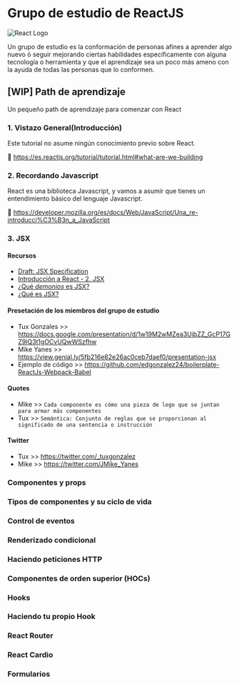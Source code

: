# Grupo de estudio de ReactJS

![React Logo](https://cdn.discordapp.com/attachments/743871656577073182/775583852004638730/logo-og.png)

Un grupo de estudio es la conformación de personas afines a aprender algo nuevo ó seguir mejorando ciertas habilidades específicamente con alguna tecnología o herramienta y que el aprendizaje sea un poco más ameno con la ayuda de todas las personas que lo conformen.

## [WIP] Path de aprendizaje

Un pequeño path de aprendizaje para comenzar con React

### 1. Vistazo General(Introducción)

Este tutorial no asume ningún conocimiento previo sobre React.

🎯 https://es.reactjs.org/tutorial/tutorial.html#what-are-we-building

### 2. Recordando Javascript

React es una biblioteca Javascript, y vamos a asumir que tienes un entendimiento básico del lenguaje Javascript.

🎯 https://developer.mozilla.org/es/docs/Web/JavaScript/Una_re-introducci%C3%B3n_a_JavaScript

### 3. JSX

#### Recursos

- [Draft: JSX Specification](https://facebook.github.io/jsx/)
- [Introducción a React - 2. JSX](https://www.youtube.com/watch?v=IBwhZCLNWOA)
- [¿Qué *demonios* es JSX?](https://medium.com/@Thoughtworks_es/qu%C3%A9-demonios-es-jsx-txt-f5841e51f664)
- [¿Qué es JSX?](https://medium.com/@simonhoyos/qu%C3%A9-es-jsx-95006a2f94f9)

#### Presetación de los miembros del grupo de estudio

- Tux Gonzales >> https://docs.google.com/presentation/d/1w19M2wMZea3UibZZ_GcP17GZ9lQ3t1gOCvUQwWSzfhw
- Mike Yanes >> https://view.genial.ly/5fb216e82e26ac0ceb7daef0/presentation-jsx
- Ejemplo de código >> https://github.com/edgonzalez24/boilerplate-ReactJs-Webpack-Babel

#### Quotes

- Mike >> `Cada componente es cómo una pieza de lego que se juntan para armar más componentes`
- Tux >> `Semántica: Conjunto de reglas que se proporcionan al significado de una sentencia o instrucción`

#### Twitter

- Tux >> https://twitter.com/_tuxgonzalez
- Mike >> https://twitter.com/JMike_Yanes

### Componentes y props

### Tipos de componentes y su ciclo de vida

### Control de eventos

### Renderizado condicional

### Haciendo peticiones HTTP

### Componentes de orden superior (HOCs)

### Hooks

### Haciendo tu propio Hook

### React Router

### React Cardio

### Formularios
